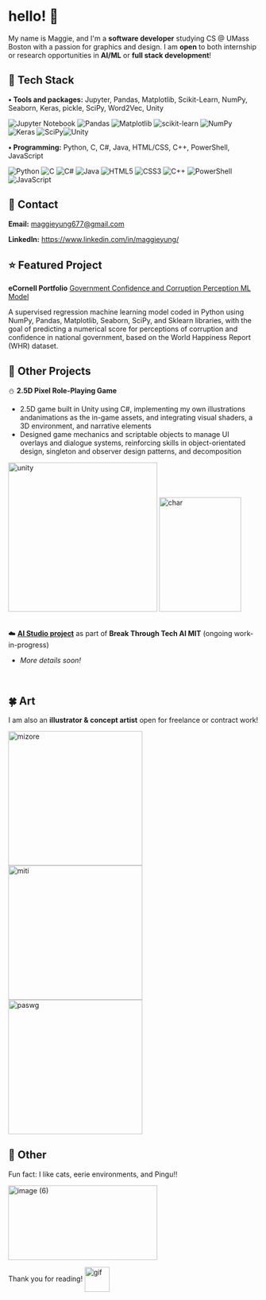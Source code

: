 # hello! 🐧

<!--
**maggieyung/maggieyung** is a ✨ _special_ ✨ repository because its `README.md` (this file) appears on your GitHub profile.

Here are some ideas to get you started:

- 🔭 I’m currently working on ...
- 🌱 I’m currently learning ...
- 👯 I’m looking to collaborate on ...
- 🤔 I’m looking for help with ...
- 💬 Ask me about ...
- 📫 How to reach me: ...
- 😄 Pronouns: ...
- ⚡ Fun fact: ...
-->

My name is Maggie, and I'm a **software developer** studying CS @ UMass Boston with a passion for graphics and design. I am **open** to both internship or research opportunities in **AI/ML** or **full stack development**!
<br>

## 🫧 Tech Stack
**•	Tools and packages:** Jupyter, Pandas, Matplotlib, Scikit-Learn, NumPy, Seaborn, Keras, pickle, SciPy, Word2Vec, Unity

![Jupyter Notebook](https://img.shields.io/badge/jupyter-%23FA0F00.svg?style=flat&logo=jupyter&logoColor=white) ![Pandas](https://img.shields.io/badge/pandas-%23150458.svg?style=flat&logo=pandas&logoColor=white) ![Matplotlib](https://img.shields.io/badge/Matplotlib-%23ffffff.svg?style=flat&logo=Matplotlib&logoColor=black) ![scikit-learn](https://img.shields.io/badge/scikit--learn-%23F7931E.svg?style=flat&logo=scikit-learn&logoColor=white) ![NumPy](https://img.shields.io/badge/numpy-%23013243.svg?style=flat&logo=numpy&logoColor=white) ![Keras](https://img.shields.io/badge/Keras-%23D00000.svg?style=flat&logo=Keras&logoColor=white) ![SciPy](https://img.shields.io/badge/SciPy-%230C55A5.svg?style=flat&logo=scipy&logoColor=%white)![Unity](https://img.shields.io/badge/unity-%23000000.svg?style=flat&logo=unity&logoColor=white)


**• Programming:** Python, C, C#, Java, HTML/CSS, C++, PowerShell, JavaScript

![Python](https://img.shields.io/badge/python-3670A0?style=flat&logo=python&logoColor=ffdd54) ![C](https://img.shields.io/badge/c-%2300599C.svg?style=flat&logo=c&logoColor=white) ![C#](https://img.shields.io/badge/c%23-%23239120.svg?style=flat&logo=csharp&logoColor=white) ![Java](https://img.shields.io/badge/java-%23ED8B00.svg?style=flat&logo=openjdk&logoColor=white) ![HTML5](https://img.shields.io/badge/html5-%23E34F26.svg?style=flat&logo=html5&logoColor=white) ![CSS3](https://img.shields.io/badge/css3-%231572B6.svg?flat&logo=css3&logoColor=white) ![C++](https://img.shields.io/badge/c++-%2300599C.svg?style=flat&logo=c%2B%2B&logoColor=white) ![PowerShell](https://img.shields.io/badge/PowerShell-%235391FE.svg?style=flat&logo=powershell&logoColor=white) ![JavaScript](https://img.shields.io/badge/javascript-%23323330.svg?flat&logo=javascript&logoColor=%23F7DF1E)
<br>

## 🌲 Contact
**Email:** maggieyung677@gmail.com

**LinkedIn:** https://www.linkedin.com/in/maggieyung/
<br>

## ⭐ Featured Project
**eCornell Portfolio**
[Government Confidence and Corruption Perception ML Model](https://github.com/maggieyung/ecornell-portfolio/blob/main/DefineAndSolveMLProblem.ipynb)

A supervised regression machine learning model coded in Python using NumPy, Pandas, Matplotlib, Seaborn, SciPy, and Sklearn libraries, with the goal of predicting a numerical score for perceptions of corruption and confidence in national government, based on the World Happiness Report (WHR) dataset.
<br>

## 🍏 Other Projects


⛄ **2.5D Pixel Role-Playing Game**
  
- 2.5D game built in Unity using C#, implementing my own illustrations andanimations as the in-game assets, and integrating visual shaders, a 3D environment, and narrative elements
- Designed game mechanics and scriptable objects to manage UI overlays and dialogue systems, reinforcing skills in object-orientated design, singleton and observer design patterns, and decomposition

<img height="300" alt="unity" src="https://github.com/user-attachments/assets/9d95701a-881f-44b3-a871-1ca63558ded2" />

<img width="165" height="230" alt="char" src="https://github.com/user-attachments/assets/80d00458-f580-4a92-9140-8c455371d8a8" />


<br> ☁️ [**AI Studio project**](https://github.com/maggieyung/AI-studio) as part of **Break Through Tech AI MIT** (ongoing work-in-progress)
- *More details soon!*

<br>

## 🍀 Art

I am also an **illustrator & concept artist** open for freelance or contract work! 

<img height="270" alt="mizore" src="https://github.com/user-attachments/assets/355da600-3d90-45b8-8add-a77f71189ffd" />

<img height="270" alt="miti" src="https://github.com/user-attachments/assets/590ea905-93c3-4fb5-8fbb-748ba410d969" />

<img height="270" alt="paswg" src="https://github.com/user-attachments/assets/be4d514c-d282-4245-891e-72ec732ebf2f" />  


## 🧸 Other

Fun fact: I like cats, eerie environments, and Pingu!! 

<img width="300" height="150" alt="image (6)" src="https://github.com/user-attachments/assets/dac75b3e-e72e-43fc-9e1d-62859d5e51a1" />

Thank you for reading! 
<img align="center" height="50" alt="gif" src="https://github.com/user-attachments/assets/36820af0-e9ef-45a1-8acd-df14bd77a655" />




